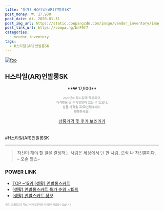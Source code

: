 ```yaml
--- 
title: "특가! H스타일(AR)언발롱SK" 
post_money: ₩. 17,900 
post_date: dt. 2020.01.31 
post_img_url: https://static.coupangcdn.com/image/vendor_inventory/images/2017/02/14/19/0/ab9550d3-7f87-44c4-83fe-f4ba6af751b5.jpg 
post_link_url: https://coupa.ng/bnF9f7 
categories: 
  - vendor_inventory 
tags: 
  - H스타일(AR)언발롱SK 
--- 
```

[![foo](https://static.coupangcdn.com/image/vendor_inventory/images/2017/02/14/19/0/ab9550d3-7f87-44c4-83fe-f4ba6af751b5.jpg)](https://coupa.ng/bnF9f7) 

## H스타일(AR)언발롱SK 
<p style="text-align: center;">**₩ 17,900**</p> 
<p style="text-align: center;"><span style="color: #898c8f; font-family: Georgia,Times,serif; font-size: 0.75em;">2020년01월31일에 작성되어, <br>가격변동 및 추가할인이 있을 수 있으니,<br> 상품 가격을 꼭!확인해주세요.<br>행복하세요~</span> 
</p>	 
<div markdown="0" style="text-align: center;"><a href="https://coupa.ng/bnF9f7" class="btn btn--success">상품가격 및 후기 보러가기</a></div> 
<br><br> 
  #H스타일(AR)언발롱SK 
<hr> 

> 자신이 해야 할 일을 결정하는 사람은 세상에서 단 한 사람, 오직 나 자신뿐이다. – 오손 웰스–  


### POWER LINK

* <a href="https://blog.naver.com/an0733/221790738662" target="_blank"> TOP ~15위 [생활] 언발롱스커트</a>
* <a href="https://blog.naver.com/sakai111/221790738657" target="_blank"> [생활] 언발롱스커트 특가 순위 ~15위</a>
* <a href="https://blog.naver.com/sakai111/221769552479" target="_blank"> [생활] 언발스커트 정보 </a>

<span style="color: #898c8f; font-family: Georgia,Times,serif; font-size: 0.55em;">파트너스활동으로 작성자에게 일정액의 커미션이 제공될수 있습니다.</span> 
